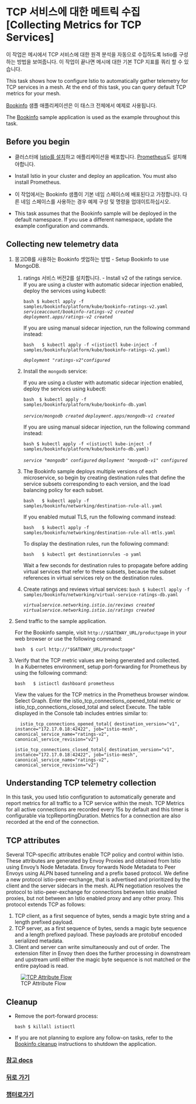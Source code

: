 # TCP 서비스에 대한 메트릭 수집 [Collecting Metrics for TCP Services]


이 작업은 메시에서 TCP 서비스에 대한 원격 분석을 자동으로 수집하도록 Istio를 구성하는 방법을 보여줍니다. 이 작업이 끝나면 메시에 대한 기본 TCP 지표를 쿼리 할 수 있습니다.

This task shows how to configure Istio to automatically gather telemetry for TCP services in a mesh. At the end of this task, you can query default TCP metrics for your mesh.


[Bookinfo](https://istio.io/v1.7/docs/examples/bookinfo/) 샘플 애플리케이션은 이 태스크 전체에서 예제로 사용됩니다.

The [Bookinfo](https://istio.io/v1.7/docs/examples/bookinfo/) sample application is used as the example throughout this task.


## Before you begin 

 * 클러스터에 [Istio를 설치](https://istio.io/v1.7/docs/setup)하고 애플리케이션을 배포합니다. [Prometheus](https://istio.io/v1.7/docs/ops/integrations/prometheus/)도 설치해야합니다.

* Install Istio in your cluster and deploy an application. You must also install Prometheus.

 * 이 작업에서는 Bookinfo 샘플이 기본 네임 스페이스에 배포된다고 가정합니다. 다른 네임 스페이스를 사용하는 경우 예제 구성 및 명령을 업데이트하십시오.

 * This task assumes that the Bookinfo sample will be deployed in the default namespace. If you use a different namespace, update the example configuration and commands.

## Collecting new telemetry data

1. 몽고DB를 사용하는 Bookinfo 셋업하는 방법 - Setup Bookinfo to use MongoDB.
   1. ratings 서비스 버전2를 설치합니다. - Install v2 of the ratings service.  
      If you are using a cluster with automatic sidecar injection enabled, deploy the services using kubectl:  
        
      `bash
      $ kubectl apply -f samples/bookinfo/platform/kube/bookinfo-ratings-v2.yaml`
      *`serviceaccount/bookinfo-ratings-v2 created`*
      *`deployment.apps/ratings-v2 created`*  
  
      If you are using manual sidecar injection, run the following command instead:
      
      `bash  
      $ kubectl apply -f <(istioctl kube-inject -f samples/bookinfo/platform/kube/bookinfo-ratings-v2.yaml)`

      *`deployment "ratings-v2"configured`*                                              

   2. Install the `mongodb` service: 
   
      If you are using a cluster with automatic sidecar injection enabled, deploy the services using kubectl: 
      
      `bash 
      $ kubectl apply -f samples/bookinfo/platform/kube/bookinfo-db.yaml`
      
      *`service/mongodb created`*
      *`deployment.apps/mongodb-v1 created`*

      If you are using manual sidecar injection, run the following command instead: 
      
      `bash
      $ kubectl apply -f <(istioctl kube-inject -f samples/bookinfo/platform/kube/bookinfo-db.yaml)`
      
      *`service "mongodb" configured`*
      *`deployment "mongodb-v1" configured`*
   
   3. The Bookinfo sample deploys multiple versions of each microservice, so begin by creating destination rules that define the service subsets corresponding to each version, and the load balancing policy for each subset.  
      
      `bash  
      $ kubectl apply -f samples/bookinfo/networking/destination-rule-all.yaml`

      If you enabled mutual TLS, run the following command instead:  
      
      `bash  
      $ kubectl apply -f samples/bookinfo/networking/destination-rule-all-mtls.yaml`

      To display the destination rules, run the following command:

      `bash  
      $ kubectl get destinationrules -o yaml`

      Wait a few seconds for destination rules to propagate before adding virtual services that refer to these subsets, because the subset references in virtual services rely on the destination rules.

   4. Create ratings and reviews virtual services: 
      `bash $ kubectl apply -f samples/bookinfo/networking/virtual-service-ratings-db.yaml`

      *`virtualservice.networking.istio.io/reviews created`*
      *`virtualservice.networking.istio.io/ratings created`*

2. Send traffic to the sample application.  


   For the Bookinfo sample, visit `http://$GATEWAY_URL/productpage` in your web browser or use the following command:

   `bash 
   $ curl http://"$GATEWAY_URL/productpage"`

3. Verify that the TCP metric values are being generated and collected.  
   In a Kubernetes environment, setup port-forwarding for Prometheus by using the following command:

   `bash  
   $ istioctl dashboard prometheus`

   View the values for the TCP metrics in the Prometheus browser window. Select Graph. Enter the istio\_tcp\_connections\_opened\_total metric or istio\_tcp\_connections\_closed\_total and select Execute. The table displayed in the Console tab includes entries similar to:  

   `  
   istio_tcp_connections_opened_total{
   destination_version="v1",
   instance="172.17.0.18:42422",
   job="istio-mesh",
   canonical_service_name="ratings-v2",
   canonical_service_revision="v2"}
   `

   `
   istio_tcp_connections_closed_total{
   destination_version="v1",
   instance="172.17.0.18:42422",
   job="istio-mesh",
   canonical_service_name="ratings-v2",
   canonical_service_revision="v2"}
   `

## Understanding TCP telemetry collection

In this task, you used Istio configuration to automatically generate and report metrics for all traffic to a TCP service within the mesh. TCP Metrics for all active connections are recorded every 15s by default and this timer is configurable via tcpReportingDuration. Metrics for a connection are also recorded at the end of the connection.



## TCP attributes

Several TCP-specific attributes enable TCP policy and control within Istio. These attributes are generated by Envoy Proxies and obtained from Istio using Envoy’s Node Metadata. Envoy forwards Node Metadata to Peer Envoys using ALPN based tunneling and a prefix based protocol. We define a new protocol istio-peer-exchange, that is advertised and prioritized by the client and the server sidecars in the mesh. ALPN negotiation resolves the protocol to istio-peer-exchange for connections between Istio enabled proxies, but not between an Istio enabled proxy and any other proxy. This protocol extends TCP as follows:

1. TCP client, as a first sequence of bytes, sends a magic byte string and a length prefixed payload.
2. TCP server, as a first sequence of bytes, sends a magic byte sequence and a length prefixed payload. These payloads are protobuf encoded serialized metadata.
3. Client and server can write simultaneously and out of order. The extension filter in Envoy then does the further processing in downstream and upstream until either the magic byte sequence is not matched or the entire payload is read.

<figure style="width:100%">
<a href="https://istio.io/">
   <img src="https://istio.io/v1.7/docs/tasks/observability/metrics/tcp-metrics/alpn-based-tunneling-protocol.svg"
         alt="TCP Attribute Flow" title="TCP Attribute Flow"/>
   
</a>
<figcaption>TCP Attribute Flow</figcaption>
</figure>


## Cleanup

 * Remove the port-forward process: 

   `bash $ killall istioctl`

 * If you are not planning to explore any follow-on tasks, refer to the [Bookinfo cleanup](https://istio.io/v1.7/docs/examples/bookinfo/#cleanup) instructions to shutdown the application.




### [참고 docs](https://istio.io/v1.7/docs/tasks/observability/metrics/tcp-metrics/)


### [뒤로 가기](./README.md)
### [챕터로가기](../README.md)